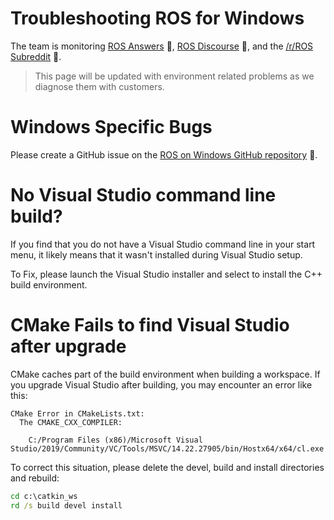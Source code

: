 # Troubleshooting ROS for Windows
The team is monitoring [ROS Answers](https://answers.ros.org/questions/) 🔗, [ROS Discourse](https://discourse.ros.org/) 🔗, and the [/r/ROS Subreddit](http://reddit.com/r/ros) 🔗.

> This page will be updated with environment related problems as we diagnose them with customers.

# Windows Specific Bugs
Please create a GitHub issue on the [ROS on Windows GitHub repository](https://github.com/ms-iot/ROSOnWindows) 🔗.

# No Visual Studio command line build?
If you find that you do not have a Visual Studio command line in your start menu, it likely means that it wasn't installed during Visual Studio setup. 

To Fix, please launch the Visual Studio installer and select to install the C++ build environment.

# CMake Fails to find Visual Studio after upgrade
CMake caches part of the build environment when building a workspace. If you upgrade Visual Studio after building, you may encounter an error like this:

```
CMake Error in CMakeLists.txt:
  The CMAKE_CXX_COMPILER:

    C:/Program Files (x86)/Microsoft Visual Studio/2019/Community/VC/Tools/MSVC/14.22.27905/bin/Hostx64/x64/cl.exe
```

To correct this situation, please delete the devel, build and install directories and rebuild:

```bat
cd c:\catkin_ws
rd /s build devel install
```
